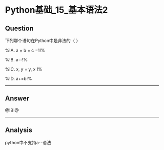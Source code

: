 # Python基础_15_基本语法2


## Question
下列哪个语句在Python中是非法的（ ）

%!A. a = b = c =1!%

%!B. a--!%

%!C. x, y = y, x !%

%!D. a+=b!%

----

## Answer
@!B!@

----

## Analysis

python中不支持a--语法
